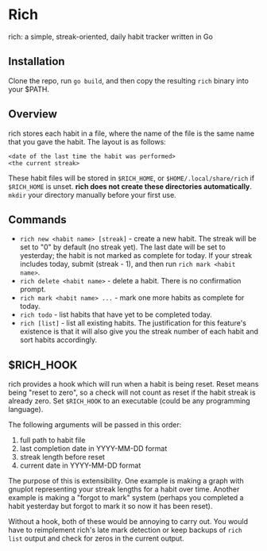 # Rich
rich: a simple, streak-oriented, daily habit tracker written in Go

## Installation
Clone the repo, run ``go build``, and then copy the resulting ``rich`` binary
into your $PATH.

## Overview
rich stores each habit in a file, where the name of the file is the same name
that you gave the habit. The layout is as follows:
```
<date of the last time the habit was performed>
<the current streak>
```
These habit files will be stored in ``$RICH_HOME``, or ``$HOME/.local/share/rich``
if ``$RICH_HOME`` is unset. **rich does not create these directories automatically**.
``mkdir`` your directory manually before your first use.

## Commands
- ``rich new <habit name> [streak]`` - create a new habit.
The streak will be set to "0" by default (no streak yet). The last date will be
set to yesterday; the habit is not marked as complete for today. If your
streak includes today, submit (streak - 1), and then run ``rich mark <habit name>``.
- ``rich delete <habit name>`` - delete a habit. There is no confirmation prompt.
- ``rich mark <habit name> ...`` - mark one more habits as complete for today.
- ``rich todo`` - list habits that have yet to be completed today.
- ``rich [list]`` - list all existing habits. The justification for this feature's
existence is that it will also give you the streak number of each habit and
sort habits accordingly.

## $RICH_HOOK
rich provides a hook which will run when a habit is being reset. Reset means 
being "reset to zero", so a check will not count as reset if the habit streak 
is already zero. Set ``$RICH_HOOK`` to an executable (could be any programming
language).

The following arguments will be passed in this order:
1. full path to habit file
2. last completion date in YYYY-MM-DD format
3. streak length before reset
4. current date in YYYY-MM-DD format

The purpose of this is extensibility. One example is making a graph with
gnuplot representing your streak lengths for a habit over time. Another example
is making a "forgot to mark" system (perhaps you completed a habit yesterday
but forgot to mark it so now it has been reset).

Without a hook, both of these would be annoying to carry out. You would have to
reimplement rich's late mark detection or keep backups of ``rich list`` output
and check for zeros in the current output.
